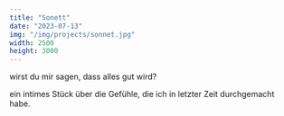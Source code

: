 ```yaml
---
title: "Sonett"
date: "2023-07-13"
img: "/img/projects/sonnet.jpg"
width: 2500
height: 3000
---
```


wirst du mir sagen, dass alles gut wird?

ein intimes Stück über die Gefühle, die ich in letzter Zeit durchgemacht habe.
